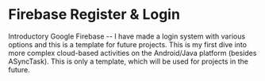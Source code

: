 # Firebase Register & Login
Introductory Google Firebase -- I have made a login system with various options and this is a template for future projects. This is my first dive into more complex cloud-based activities on the Android/Java platform (besides ASyncTask). This is only a template, which will be used for projects in the future.
